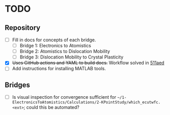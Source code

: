 # TODO
## Repository
- [ ] Fill in docs for concepts of each bridge.
  - [ ] Bridge 1: Electronics to Atomistics
  - [ ] Bridge 2: Atomistics to Dislocation Mobility
  - [ ] Bridge 3: Dislocation Mobility to Crystal Plasticity
- [x] ~~Uses GitHub actions and YAML to build docs.~~ Workflow solved in [511aed](https://github.com/jmanthony3/LUSE_ENGR851_ICME/commit/511aedb11cea162de1cb2069f8115858e62811aa)
- [ ] Add instructions for installing MATLAB tools.

## Bridges
- [ ] Is visual inspection for convergence sufficient for `~/1-ElectronicsToAtomistics/Calculations/2-KPointStudy/which_ecutwfc.<ext>`; could this be automated?
